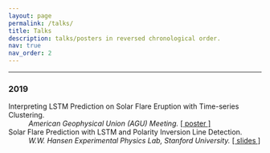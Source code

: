 ```yaml
---
layout: page
permalink: /talks/
title: Talks
description: talks/posters in reversed chronological order. 
nav: true
nav_order: 2
---
```







<hr>
<h3>2019</h3>

<dl>
    <dt>
    Interpreting LSTM Prediction on Solar Flare Eruption with Time-series Clustering.
    </dt>
    <dd>
    <em>American Geophysical Union (AGU) Meeting.</em> <a href="https://husun0822.github.io/assets/pdf/talks/2020-MSSISS-Poster.pdf"> &#91 poster &#93</a>
    </dd>
    <dt>
    Solar Flare Prediction with LSTM and Polarity Inversion Line Detection.
    </dt>    
    <dd>
    <em>W.W. Hansen Experimental Physics Lab, Stanford University. </em> <a href="https://husun0822.github.io/assets/pdf/talks/2019-Stanford-Talk.pdf"> &#91 slides &#93</a>
    </dd>
</dl>
